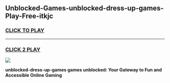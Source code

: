 
## Unblocked-Games-unblocked-dress-up-games-Play-Free-itkjc
<h3>
<a href="https://premium76.site?title=unblocked-dress-up-games&ref=15A">CLICK TO PLAY</a></h3>
<hr>

<h3>
<a href="https://premium76.site?title=unblocked-dress-up-games&ref=15A">CLICK 2 PLAY</a>
  
</h3>

<a href="https://premium76.site?title=unblocked-dress-up-games&ref=15A"><img src="https://clearcache.store/games.png"></a>


**unblocked-dress-up-games games unblocked: Your Gateway to Fun and Accessible Online Gaming**
